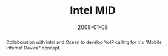 ---
permalink: "mobile/intel/index.html"
dynamicPermalink: false
eleventyNavigation:
  key: Intel MID
  parent: Projects


layout: article.njk
title: Intel MID
client: Skype
partner: Intel
date: 2008-01-08
abstract: Collaboration with Intel and Ocean to develop VoIP calling for it's "Mobile Internet Device" concept.
headline: An early iteration of the tablet form
collaborators:
 - Ocean Observations
 - Oliver Reitalu
text:
  - Intel's UMD (Ultra Mobility Device) group engaged with my team to produce
    a beta application for their experimental MID concept, porting the Skype
    codebase to a Linux embedded version.
  - This early version of the application was announced at CES in 2008, but a lack of market interest
    and the arrival of the iPad in 2010 closed this project soon thereafter.
media:
  - intel-mid.png
tags: 
 - hardware
---